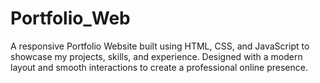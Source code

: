 # Portfolio_Web
A responsive Portfolio Website built using HTML, CSS, and JavaScript to showcase my projects, skills, and experience. Designed with a modern layout and smooth interactions to create a professional online presence.
